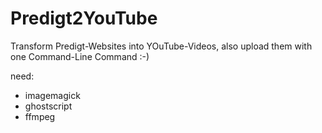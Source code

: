 # Predigt2YouTube

Transform Predigt-Websites into YOuTube-Videos, also upload them with one Command-Line Command :-)


need:
* imagemagick
* ghostscript
* ffmpeg
